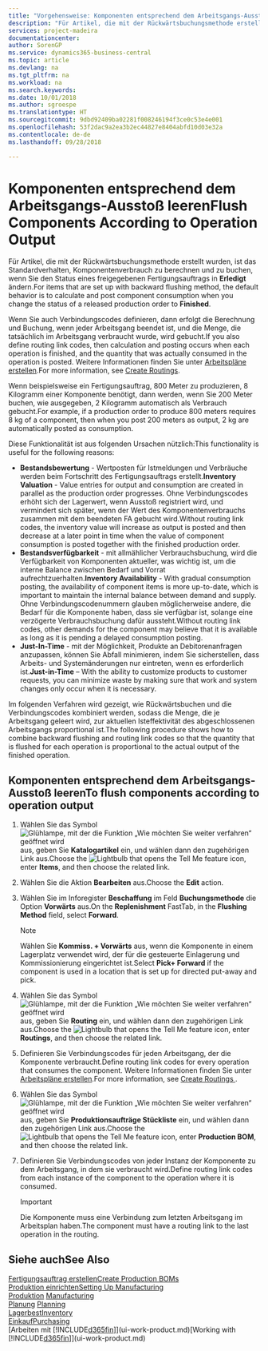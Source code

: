 ```yaml
---
title: "Vorgehensweise: Komponenten entsprechend dem Arbeitsgangs-Ausstoß leeren | Microsoft Docs"
description: "Für Artikel, die mit der Rückwärtsbuchungsmethode erstellt wurden, ist das Standardverhalten, Komponentenverbrauch zu berechnen und zu buchen, wenn Sie den Status eines freigegebenen Fertigungsauftrags in **Erledigt** ändern. Weitere Informationen finden Sie unter Entnahmemethoden."
services: project-madeira
documentationcenter: 
author: SorenGP
ms.service: dynamics365-business-central
ms.topic: article
ms.devlang: na
ms.tgt_pltfrm: na
ms.workload: na
ms.search.keywords: 
ms.date: 10/01/2018
ms.author: sgroespe
ms.translationtype: HT
ms.sourcegitcommit: 9dbd92409ba02281f008246194f3ce0c53e4e001
ms.openlocfilehash: 53f2dac9a2ea3b2ec44827e8404abfd10d03e32a
ms.contentlocale: de-de
ms.lasthandoff: 09/28/2018

---
```

# <a name="flush-components-according-to-operation-output"></a><span data-ttu-id="7ddb3-104">Komponenten entsprechend dem Arbeitsgangs-Ausstoß leeren</span><span class="sxs-lookup"><span data-stu-id="7ddb3-104">Flush Components According to Operation Output</span></span>
<span data-ttu-id="7ddb3-105">Für Artikel, die mit der Rückwärtsbuchungsmethode erstellt wurden, ist das Standardverhalten, Komponentenverbrauch zu berechnen und zu buchen, wenn Sie den Status eines freigegebenen Fertigungsauftrags in **Erledigt** ändern.</span><span class="sxs-lookup"><span data-stu-id="7ddb3-105">For items that are set up with backward flushing method, the default behavior is to calculate and post component consumption when you change the status of a released production order to **Finished**.</span></span>  

<span data-ttu-id="7ddb3-106">Wenn Sie auch Verbindungscodes definieren, dann erfolgt die Berechnung und Buchung, wenn jeder Arbeitsgang beendet ist, und die Menge, die tatsächlich im Arbeitsgang verbraucht wurde, wird gebucht.</span><span class="sxs-lookup"><span data-stu-id="7ddb3-106">If you also define routing link codes, then calculation and posting occurs when each operation is finished, and the quantity that was actually consumed in the operation is posted.</span></span> <span data-ttu-id="7ddb3-107">Weitere Informationen finden Sie unter [Arbeitspläne erstellen](production-how-to-create-routings.md).</span><span class="sxs-lookup"><span data-stu-id="7ddb3-107">For more information, see [Create Routings](production-how-to-create-routings.md).</span></span>  

<span data-ttu-id="7ddb3-108">Wenn beispielsweise ein Fertigungsauftrag, 800 Meter zu produzieren, 8 Kilogramm einer Komponente benötigt, dann werden, wenn Sie 200 Meter buchen, wie ausgegeben, 2 Kilogramm automatisch als Verbrauch gebucht.</span><span class="sxs-lookup"><span data-stu-id="7ddb3-108">For example, if a production order to produce 800 meters requires 8 kg of a component, then when you post 200 meters as output, 2 kg are automatically posted as consumption.</span></span>  

<span data-ttu-id="7ddb3-109">Diese Funktionalität ist aus folgenden Ursachen nützlich:</span><span class="sxs-lookup"><span data-stu-id="7ddb3-109">This functionality is useful for the following reasons:</span></span>  

-   <span data-ttu-id="7ddb3-110">**Bestandsbewertung** - Wertposten für Istmeldungen und Verbräuche werden beim Fortschritt des Fertigungsauftrags erstellt.</span><span class="sxs-lookup"><span data-stu-id="7ddb3-110">**Inventory Valuation** - Value entries for output and consumption are created in parallel as the production order progresses.</span></span> <span data-ttu-id="7ddb3-111">Ohne Verbindungscodes erhöht sich der Lagerwert, wenn Ausstoß registriert wird, und vermindert sich später, wenn der Wert des Komponentenverbrauchs zusammen mit dem beendeten FA gebucht wird.</span><span class="sxs-lookup"><span data-stu-id="7ddb3-111">Without routing link codes, the inventory value will increase as output is posted and then decrease at a later point in time when the value of component consumption is posted together with the finished production order.</span></span>  
-   <span data-ttu-id="7ddb3-112">**Bestandsverfügbarkeit** - mit allmählicher Verbrauchsbuchung, wird die Verfügbarkeit von Komponenten aktueller, was wichtig ist, um die interne Balance zwischen Bedarf und Vorrat aufrechtzuerhalten.</span><span class="sxs-lookup"><span data-stu-id="7ddb3-112">**Inventory Availability** - With gradual consumption posting, the availability of component items is more up-to-date, which is important to maintain the internal balance between demand and supply.</span></span> <span data-ttu-id="7ddb3-113">Ohne Verbindungscodenummern glauben möglicherweise andere, die Bedarf für die Komponente haben, dass sie verfügbar ist, solange eine verzögerte Verbrauchsbuchung dafür aussteht.</span><span class="sxs-lookup"><span data-stu-id="7ddb3-113">Without routing link codes, other demands for the component may believe that it is available as long as it is pending a delayed consumption posting.</span></span>  
-   <span data-ttu-id="7ddb3-114">**Just-In-Time** - mit der Möglichkeit, Produkte an Debitorenanfragen anzupassen, können Sie Abfall minimieren, indem Sie sicherstellen, dass Arbeits- und Systemänderungen nur eintreten, wenn es erforderlich ist.</span><span class="sxs-lookup"><span data-stu-id="7ddb3-114">**Just-in-Time** – With the ability to customize products to customer requests, you can minimize waste by making sure that work and system changes only occur when it is necessary.</span></span>  

<span data-ttu-id="7ddb3-115">Im folgenden Verfahren wird gezeigt, wie Rückwärtsbuchen und die Verbindungscodes kombiniert werden, sodass die Menge, die je Arbeitsgang geleert wird, zur aktuellen Isteffektivität des abgeschlossenen Arbeitsgangs proportional ist.</span><span class="sxs-lookup"><span data-stu-id="7ddb3-115">The following procedure shows how to combine backward flushing and routing link codes so that the quantity that is flushed for each operation is proportional to the actual output of the finished operation.</span></span>  

## <a name="to-flush-components-according-to-operation-output"></a><span data-ttu-id="7ddb3-116">Komponenten entsprechend dem Arbeitsgangs-Ausstoß leeren</span><span class="sxs-lookup"><span data-stu-id="7ddb3-116">To flush components according to operation output</span></span>  
1.  <span data-ttu-id="7ddb3-117">Wählen Sie das Symbol ![Glühlampe, mit der die Funktion „Wie möchten Sie weiter verfahren“ geöffnet wird](media/ui-search/search_small.png "Wie möchten Sie weiter verfahren?") aus, geben Sie **Katalogartikel** ein, und wählen dann den zugehörigen Link aus.</span><span class="sxs-lookup"><span data-stu-id="7ddb3-117">Choose the ![Lightbulb that opens the Tell Me feature](media/ui-search/search_small.png "Tell me what you want to do") icon, enter **Items**, and then choose the related link.</span></span>  
2.  <span data-ttu-id="7ddb3-118">Wählen Sie die Aktion **Bearbeiten** aus.</span><span class="sxs-lookup"><span data-stu-id="7ddb3-118">Choose the **Edit** action.</span></span>  
3.  <span data-ttu-id="7ddb3-119">Wählen Sie im Inforegister **Beschaffung** im Feld **Buchungsmethode** die Option **Vorwärts** aus.</span><span class="sxs-lookup"><span data-stu-id="7ddb3-119">On the **Replenishment** FastTab, in the **Flushing Method** field, select **Forward**.</span></span>  

    > [!NOTE]  
    >  <span data-ttu-id="7ddb3-120">Wählen Sie **Kommiss. + Vorwärts** aus, wenn die Komponente in einem Lagerplatz verwendet wird, der für die gesteuerte Einlagerung und Kommissionierung eingerichtet ist.</span><span class="sxs-lookup"><span data-stu-id="7ddb3-120">Select **Pick+ Forward** if the component is used in a location that is set up for directed put-away and pick.</span></span>  

4.  <span data-ttu-id="7ddb3-121">Wählen Sie das Symbol ![Glühlampe, mit der die Funktion „Wie möchten Sie weiter verfahren“ geöffnet wird](media/ui-search/search_small.png "Wie möchten Sie weiter verfahren?") aus, geben Sie **Routing** ein, und wählen dann den zugehörigen Link aus.</span><span class="sxs-lookup"><span data-stu-id="7ddb3-121">Choose the ![Lightbulb that opens the Tell Me feature](media/ui-search/search_small.png "Tell me what you want to do") icon, enter **Routings**, and then choose the related link.</span></span>  
5.  <span data-ttu-id="7ddb3-122">Definieren Sie Verbindungscodes für jeden Arbeitsgang, der die Komponente verbraucht.</span><span class="sxs-lookup"><span data-stu-id="7ddb3-122">Define routing link codes for every operation that consumes the component.</span></span> <span data-ttu-id="7ddb3-123">Weitere Informationen finden Sie unter [Arbeitspläne erstellen](production-how-to-create-routings.md).</span><span class="sxs-lookup"><span data-stu-id="7ddb3-123">For more information, see [Create Routings ](production-how-to-create-routings.md).</span></span>  
6.  <span data-ttu-id="7ddb3-124">Wählen Sie das Symbol ![Glühlampe, mit der die Funktion „Wie möchten Sie weiter verfahren“ geöffnet wird](media/ui-search/search_small.png "Wie möchten Sie weiter verfahren?") aus, geben Sie **Produktionsaufträge Stückliste** ein, und wählen dann den zugehörigen Link aus.</span><span class="sxs-lookup"><span data-stu-id="7ddb3-124">Choose the ![Lightbulb that opens the Tell Me feature](media/ui-search/search_small.png "Tell me what you want to do") icon, enter **Production BOM**, and then choose the related link.</span></span>  
7.  <span data-ttu-id="7ddb3-125">Definieren Sie Verbindungscodes von jeder Instanz der Komponente zu dem Arbeitsgang, in dem sie verbraucht wird.</span><span class="sxs-lookup"><span data-stu-id="7ddb3-125">Define routing link codes from each instance of the component to the operation where it is consumed.</span></span>

    > [!IMPORTANT]  
    >  <span data-ttu-id="7ddb3-126">Die Komponente muss eine Verbindung zum letzten Arbeitsgang im Arbeitsplan haben.</span><span class="sxs-lookup"><span data-stu-id="7ddb3-126">The component must have a routing link to the last operation in the routing.</span></span>  

## <a name="see-also"></a><span data-ttu-id="7ddb3-127">Siehe auch</span><span class="sxs-lookup"><span data-stu-id="7ddb3-127">See Also</span></span>  
[<span data-ttu-id="7ddb3-128">Fertigungsauftrag erstellen</span><span class="sxs-lookup"><span data-stu-id="7ddb3-128">Create Production BOMs</span></span>](production-how-to-create-production-boms.md)  
[<span data-ttu-id="7ddb3-129">Produktion einrichten</span><span class="sxs-lookup"><span data-stu-id="7ddb3-129">Setting Up Manufacturing</span></span>](production-configure-production-processes.md)  
<span data-ttu-id="7ddb3-130">[Produktion](production-manage-manufacturing.md)  </span><span class="sxs-lookup"><span data-stu-id="7ddb3-130">[Manufacturing](production-manage-manufacturing.md)  </span></span>  
<span data-ttu-id="7ddb3-131">[Planung](production-planning.md) </span><span class="sxs-lookup"><span data-stu-id="7ddb3-131">[Planning](production-planning.md) </span></span>  
[<span data-ttu-id="7ddb3-132">Lagerbest</span><span class="sxs-lookup"><span data-stu-id="7ddb3-132">Inventory</span></span>](inventory-manage-inventory.md)  
[<span data-ttu-id="7ddb3-133">Einkauf</span><span class="sxs-lookup"><span data-stu-id="7ddb3-133">Purchasing</span></span>](purchasing-manage-purchasing.md)  
<span data-ttu-id="7ddb3-134">[Arbeiten mit [!INCLUDE[d365fin](includes/d365fin_md.md)]](ui-work-product.md)</span><span class="sxs-lookup"><span data-stu-id="7ddb3-134">[Working with [!INCLUDE[d365fin](includes/d365fin_md.md)]](ui-work-product.md)</span></span>

